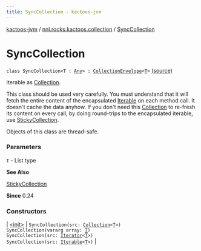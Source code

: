```yaml
---
title: SyncCollection - kactoos-jvm
---
```


[kactoos-jvm](../../index.html) / [nnl.rocks.kactoos.collection](../index.html) / [SyncCollection](./index.html)

# SyncCollection

`class SyncCollection<T : `[`Any`](https://kotlinlang.org/api/latest/jvm/stdlib/kotlin/-any/index.html)`> : `[`CollectionEnvelope`](../-collection-envelope/index.html)`<`[`T`](index.html#T)`>` [(source)](https://github.com/neonailol/kactoos/blob/master/kactoos-jvm/src/main/kotlin/nnl/rocks/kactoos/collection/SyncCollection.kt#L26)

Iterable as [Collection](https://kotlinlang.org/api/latest/jvm/stdlib/kotlin.collections/-collection/index.html).

This class should be used very carefully. You must understand that
it will fetch the entire content of the encapsulated [Iterable](https://kotlinlang.org/api/latest/jvm/stdlib/kotlin.collections/-iterable/index.html) on each
method call. It doesn't cache the data anyhow. If you don't
need this [Collection](https://kotlinlang.org/api/latest/jvm/stdlib/kotlin.collections/-collection/index.html) to re-fresh
its content on every call, by doing round-trips to
the encapsulated iterable, use [StickyCollection](../-sticky-collection/index.html).

Objects of this class are thread-safe.

### Parameters

`T` - List type

**See Also**

[StickyCollection](../-sticky-collection/index.html)

**Since**
0.24

### Constructors

| [&lt;init&gt;](-init-.html) | `SyncCollection(src: `[`Collection`](https://kotlinlang.org/api/latest/jvm/stdlib/kotlin.collections/-collection/index.html)`<`[`T`](index.html#T)`>)`<br>`SyncCollection(vararg array: `[`T`](index.html#T)`)`<br>`SyncCollection(src: `[`Iterator`](https://kotlinlang.org/api/latest/jvm/stdlib/kotlin.collections/-iterator/index.html)`<`[`T`](index.html#T)`>)`<br>`SyncCollection(src: `[`Iterable`](https://kotlinlang.org/api/latest/jvm/stdlib/kotlin.collections/-iterable/index.html)`<`[`T`](index.html#T)`>)` |

